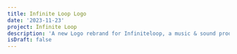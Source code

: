 ```yaml
---
title: Infinite Loop Logo
date: '2023-11-23'
project: Infinite Loop
description: 'A new Logo rebrand for Infiniteloop, a music & sound production company.'
isDraft: false
---
```


<script>
  import InfiniteLoop from '$components/craft/InfiniteLoop.svelte';
</script>

<InfiniteLoop />

